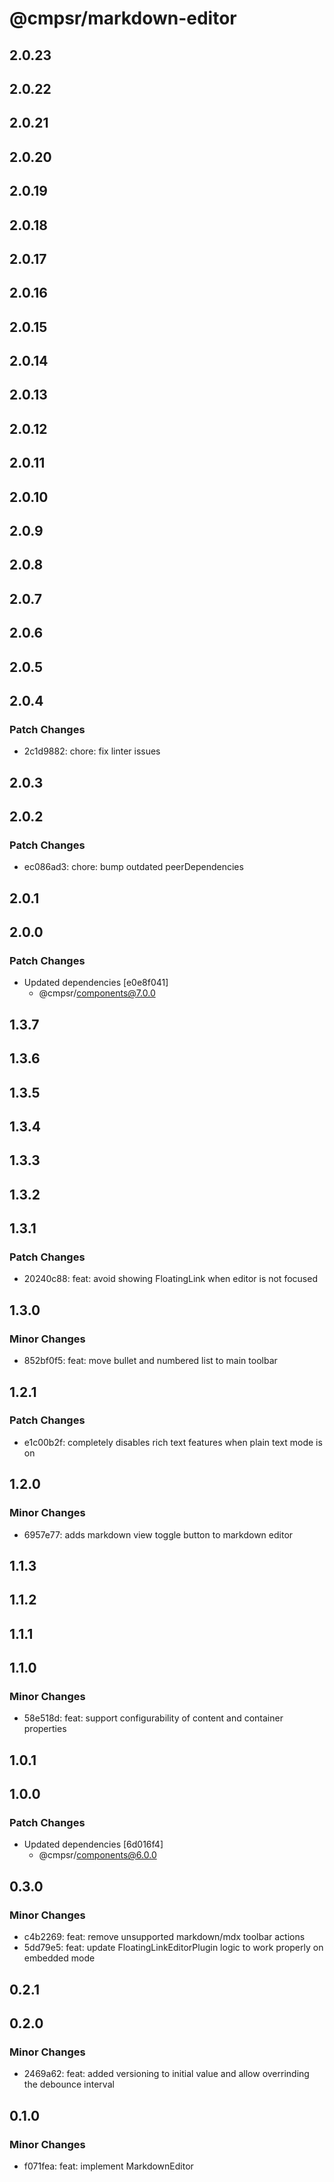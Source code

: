 # @cmpsr/markdown-editor

## 2.0.23

## 2.0.22

## 2.0.21

## 2.0.20

## 2.0.19

## 2.0.18

## 2.0.17

## 2.0.16

## 2.0.15

## 2.0.14

## 2.0.13

## 2.0.12

## 2.0.11

## 2.0.10

## 2.0.9

## 2.0.8

## 2.0.7

## 2.0.6

## 2.0.5

## 2.0.4

### Patch Changes

- 2c1d9882: chore: fix linter issues

## 2.0.3

## 2.0.2

### Patch Changes

- ec086ad3: chore: bump outdated peerDependencies

## 2.0.1

## 2.0.0

### Patch Changes

- Updated dependencies [e0e8f041]
  - @cmpsr/components@7.0.0

## 1.3.7

## 1.3.6

## 1.3.5

## 1.3.4

## 1.3.3

## 1.3.2

## 1.3.1

### Patch Changes

- 20240c88: feat: avoid showing FloatingLink when editor is not focused

## 1.3.0

### Minor Changes

- 852bf0f5: feat: move bullet and numbered list to main toolbar

## 1.2.1

### Patch Changes

- e1c00b2f: completely disables rich text features when plain text mode is on

## 1.2.0

### Minor Changes

- 6957e77: adds markdown view toggle button to markdown editor

## 1.1.3

## 1.1.2

## 1.1.1

## 1.1.0

### Minor Changes

- 58e518d: feat: support configurability of content and container properties

## 1.0.1

## 1.0.0

### Patch Changes

- Updated dependencies [6d016f4]
  - @cmpsr/components@6.0.0

## 0.3.0

### Minor Changes

- c4b2269: feat: remove unsupported markdown/mdx toolbar actions
- 5dd79e5: feat: update FloatingLinkEditorPlugin logic to work properly on embedded mode

## 0.2.1

## 0.2.0

### Minor Changes

- 2469a62: feat: added versioning to initial value and allow overrinding the debounce interval

## 0.1.0

### Minor Changes

- f071fea: feat: implement MarkdownEditor
